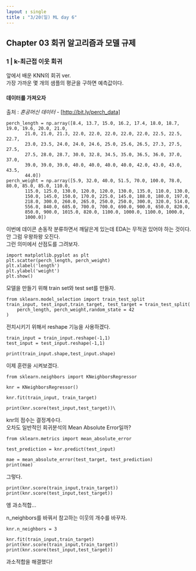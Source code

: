 ```yaml
---
layout : single
title : "3/20(일) ML day 6" 
---
```


## Chapter 03 회귀 알고리즘과 모델 규제

### 1 | k-최근접 이웃 회귀
앞에서 배운 KNN의 회귀 ver.  
가장 가까운 몇 개의 샘플의 평균을 구하면 예측값이다.

#### 데이터를 가져오자
출처 : _혼공머신 데이터_ - [http://bit.ly/perch_data]

```
perch_length = np.array([8.4, 13.7, 15.0, 16.2, 17.4, 18.0, 18.7, 19.0, 19.6, 20.0, 21.0,
       21.0, 21.0, 21.3, 22.0, 22.0, 22.0, 22.0, 22.0, 22.5, 22.5, 22.7,
       23.0, 23.5, 24.0, 24.0, 24.6, 25.0, 25.6, 26.5, 27.3, 27.5, 27.5,
       27.5, 28.0, 28.7, 30.0, 32.8, 34.5, 35.0, 36.5, 36.0, 37.0, 37.0,
       39.0, 39.0, 39.0, 40.0, 40.0, 40.0, 40.0, 42.0, 43.0, 43.0, 43.5,
       44.0])
perch_weight = np.array([5.9, 32.0, 40.0, 51.5, 70.0, 100.0, 78.0, 80.0, 85.0, 85.0, 110.0,
       115.0, 125.0, 130.0, 120.0, 120.0, 130.0, 135.0, 110.0, 130.0,
       150.0, 145.0, 150.0, 170.0, 225.0, 145.0, 188.0, 180.0, 197.0,
       218.0, 300.0, 260.0, 265.0, 250.0, 250.0, 300.0, 320.0, 514.0,
       556.0, 840.0, 685.0, 700.0, 700.0, 690.0, 900.0, 650.0, 820.0,
       850.0, 900.0, 1015.0, 820.0, 1100.0, 1000.0, 1100.0, 1000.0,
       1000.0])
```

이번에 데이콘 손동작 분류하면서 깨달은게 있는데 EDA는 무적권 있어야 하는 것이다.  
안 그럼 우왕좌왕 오진다.  
그런 의미에서 산점도를 그려보자.

```
import matplotlib.pyplot as plt
plt.scatter(perch_length, perch_weight)
plt.xlabel('length')
plt.ylabel('weight')
plt.show()
```

모델을 만들기 위해 train set와 test set를 만들자.

```
from sklearn.model_selection import train_test_split
train_input, test_input,train_target, test_target = train_test_split(
    perch_length, perch_weight,random_state = 42
)
```

전치시키기 위해서 reshape 기능을 사용하겠다.

```
train_input = train_input.reshape(-1,1)
test_input = test_input.reshape(-1,1)

print(train_input.shape,test_input.shape)
```

이제 훈련을 시켜보겠다.

```
from sklearn.neighbors import KNeighborsRegressor

knr = KNeighborsRegressor()

knr.fit(train_input, train_target)

print(knr.score(test_input,test_target))\
```

knr의 점수는 결정계수다.  
오차도 일반적인 회귀분석의 Mean Absolute Error일까?

```
from sklearn.metrics import mean_absolute_error

test_prediction = knr.predict(test_input)

mae = mean_absolute_error(test_target, test_prediction)
print(mae)
```

그렇다.

```
print(knr.score(train_input,train_target))
print(knr.score(test_input,test_target))
```

엥 과소적합...  

n_neighbors를 바꿔서 참고하는 이웃의 개수를 바꾸자.

```
knr.n_neighbors = 3

knr.fit(train_input,train_target)
print(knr.score(train_input,train_target))
print(knr.score(test_input,test_target))
```

과소적합을 해결했다!